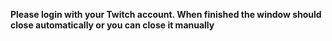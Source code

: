 **Please login with your Twitch account. When finished the window should close automatically or you can close it manually** 